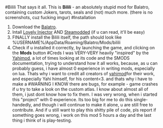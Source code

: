 #Bilili
That says it all. This is **Bilili** - an absolutely stupid mod for Balatro, containing custom Jokers, tarots, seals and (not) much more.
(there is no screenshots, cuz fucking imgur)
#Installation
1) Download the [Balatro](https://store.steampowered.com/app/2379780/Balatro).
2) Intall [Lovely Injector](https://github.com/ethangreen-dev/lovely-injector) AND [Steamodded](https://github.com/Steamodded/smods) (if u can read, it'll be easy)
3) FINALLY install the Bilili itself, the path should look like %USERNAME%/AppData/Roaming/Balatro/Mods/bilili
4) Check if u installed it correctly, by launching the game, and clicking on the **Mods** button
#Creds
I was VERY-VERY heavily "inspired" by the [Yahimod](https://github.com/Yahiamice/yahimod-balatro), a lot of times looking at its code and the SMODS documentation, trying to understand how it all works, because, as u can probably guess,
i have almost 0 experience in writing mods, especially on lua. Thats why i want to credit all creators of [yahimod](https://github.com/Yahiamice/yahimod-balatro)for their work, and especially Yahi himself, for his content<3.
and thats why i have to make a
#WARNING
I KNOW there are bugs, for example - game crashes if u try to take a look on the custom atlas. I know about almost all of them, i just dont know how to fix them. I was very wrong, when i started this "project" with 0 experience.
Its too big for me to do this single-handedly, and though i will continue to make it alone, u are still free to contribute.
And if u still want to play this shitty pile of code, pls report if something goes wrong, i work on this mod 5 hours a day and the last thing i think of is play-testing.
